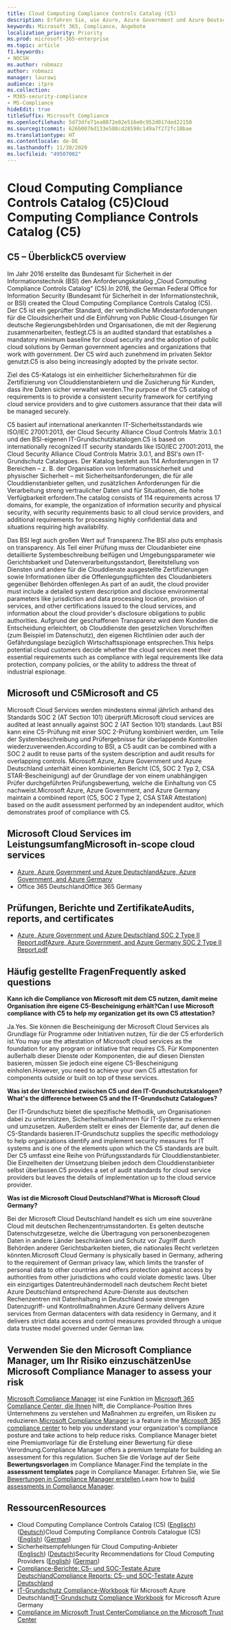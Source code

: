 ```yaml
---
title: Cloud Computing Compliance Controls Catalog (C5)
description: Erfahren Sie, wie Azure, Azure Government und Azure Deutschland die Compliance mit dem Cloud Computing Compliance Controls Catalog (C5) nachgewiesen hat.
keywords: Microsoft 365, Compliance, Angebote
localization_priority: Priority
ms.prod: microsoft-365-enterprise
ms.topic: article
f1.keywords:
- NOCSH
ms.author: robmazz
author: robmazz
manager: laurawi
audience: itpro
ms.collection:
- M365-security-compliance
- MS-Compliance
hideEdit: true
titleSuffix: Microsoft Compliance
ms.openlocfilehash: 5d73dfe71ea0872e02e516e0c952d017ded22150
ms.sourcegitcommit: 626b0076d133e588cd28598c149a7f272fc18bae
ms.translationtype: HT
ms.contentlocale: de-DE
ms.lasthandoff: 11/30/2020
ms.locfileid: "49507002"
---
```

# <a name="cloud-computing-compliance-controls-catalog-c5"></a><span data-ttu-id="75a58-104">Cloud Computing Compliance Controls Catalog (C5)</span><span class="sxs-lookup"><span data-stu-id="75a58-104">Cloud Computing Compliance Controls Catalog (C5)</span></span>

## <a name="c5-overview"></a><span data-ttu-id="75a58-105">C5 – Überblick</span><span class="sxs-lookup"><span data-stu-id="75a58-105">C5 overview</span></span>

<span data-ttu-id="75a58-106">Im Jahr 2016 erstellte das Bundesamt für Sicherheit in der Informationstechnik (BSI) den Anforderungskatalog „Cloud Computing Compliance Controls Catalog“ (C5).</span><span class="sxs-lookup"><span data-stu-id="75a58-106">In 2016, the German Federal Office for Information Security (Bundesamt für Sicherheit in der Informationstechnik, or BSI) created the Cloud Computing Compliance Controls Catalog (C5).</span></span> <span data-ttu-id="75a58-107">Der C5 ist ein geprüfter Standard, der verbindliche Mindestanforderungen für die Cloudsicherheit und die Einführung von Public Cloud-Lösungen für deutsche Regierungsbehörden und Organisationen, die mit der Regierung zusammenarbeiten, festlegt.</span><span class="sxs-lookup"><span data-stu-id="75a58-107">C5 is an audited standard that establishes a mandatory minimum baseline for cloud security and the adoption of public cloud solutions by German government agencies and organizations that work with government.</span></span> <span data-ttu-id="75a58-108">Der C5 wird auch zunehmend im privaten Sektor genutzt.</span><span class="sxs-lookup"><span data-stu-id="75a58-108">C5 is also being increasingly adopted by the private sector.</span></span>

<span data-ttu-id="75a58-109">Ziel des C5-Katalogs ist ein einheitlicher Sicherheitsrahmen für die Zertifizierung von Clouddienstanbietern und die Zusicherung für Kunden, dass ihre Daten sicher verwaltet werden.</span><span class="sxs-lookup"><span data-stu-id="75a58-109">The purpose of the C5 catalog of requirements is to provide a consistent security framework for certifying cloud service providers and to give customers assurance that their data will be managed securely.</span></span>

<span data-ttu-id="75a58-110">C5 basiert auf international anerkannten IT-Sicherheitsstandards wie ISO/IEC 27001:2013, der Cloud Security Alliance Cloud Controls Matrix 3.0.1 und den BSI-eigenen IT-Grundschutzkatalogen.</span><span class="sxs-lookup"><span data-stu-id="75a58-110">C5 is based on internationally recognized IT security standards like ISO/IEC 27001:2013, the Cloud Security Alliance Cloud Controls Matrix 3.0.1, and BSI's own IT-Grundschutz Catalogues.</span></span> <span data-ttu-id="75a58-111">Der Katalog besteht aus 114 Anforderungen in 17 Bereichen – z. B. der Organisation von Informationssicherheit und physischer Sicherheit – mit Sicherheitsanforderungen, die für alle Clouddienstanbieter gelten, und zusätzlichen Anforderungen für die Verarbeitung streng vertraulicher Daten und für Situationen, die hohe Verfügbarkeit erfordern.</span><span class="sxs-lookup"><span data-stu-id="75a58-111">The catalog consists of 114 requirements across 17 domains, for example, the organization of information security and physical security, with security requirements basic to all cloud service providers, and additional requirements for processing highly confidential data and situations requiring high availability.</span></span>

<span data-ttu-id="75a58-112">Das BSI legt auch großen Wert auf Transparenz.</span><span class="sxs-lookup"><span data-stu-id="75a58-112">The BSI also puts emphasis on transparency.</span></span> <span data-ttu-id="75a58-113">Als Teil einer Prüfung muss der Cloudanbieter eine detaillierte Systembeschreibung beifügen und Umgebungsparameter wie Gerichtsbarkeit und Datenverarbeitungsstandort, Bereitstellung von Diensten und andere für die Clouddienste ausgestellte Zertifizierungen sowie Informationen über die Offenlegungspflichten des Cloudanbieters gegenüber Behörden offenlegen.</span><span class="sxs-lookup"><span data-stu-id="75a58-113">As part of an audit, the cloud provider must include a detailed system description and disclose environmental parameters like jurisdiction and data processing location, provision of services, and other certifications issued to the cloud services, and information about the cloud provider's disclosure obligations to public authorities.</span></span> <span data-ttu-id="75a58-114">Aufgrund der geschaffenen Transparenz wird dem Kunden die Entscheidung erleichtert, ob Clouddienste den gesetzlichen Vorschriften (zum Beispiel im Datenschutz), den eigenen Richtlinien oder auch der Gefährdungslage bezüglich Wirtschaftsspionage entsprechen.</span><span class="sxs-lookup"><span data-stu-id="75a58-114">This helps potential cloud customers decide whether the cloud services meet their essential requirements such as compliance with legal requirements like data protection, company policies, or the ability to address the threat of industrial espionage.</span></span>

## <a name="microsoft-and-c5"></a><span data-ttu-id="75a58-115">Microsoft und C5</span><span class="sxs-lookup"><span data-stu-id="75a58-115">Microsoft and C5</span></span>

<span data-ttu-id="75a58-116">Microsoft Cloud Services werden mindestens einmal jährlich anhand des Standards SOC 2 (AT Section 101) überprüft.</span><span class="sxs-lookup"><span data-stu-id="75a58-116">Microsoft cloud services are audited at least annually against SOC 2 (AT Section 101) standards.</span></span> <span data-ttu-id="75a58-117">Laut BSI kann eine C5-Prüfung mit einer SOC 2-Prüfung kombiniert werden, um Teile der Systembeschreibung und Prüfergebnisse für überlappende Kontrollen wiederzuverwenden.</span><span class="sxs-lookup"><span data-stu-id="75a58-117">According to BSI, a C5 audit can be combined with a SOC 2 audit to reuse parts of the system description and audit results for overlapping controls.</span></span> <span data-ttu-id="75a58-118">Microsoft Azure, Azure Government und Azure Deutschland unterhält einen kombinierten Bericht (C5, SOC 2 Typ 2, CSA STAR-Bescheinigung) auf der Grundlage der von einem unabhängigen Prüfer durchgeführten Prüfungsbewertung, welche die Einhaltung von C5 nachweist.</span><span class="sxs-lookup"><span data-stu-id="75a58-118">Microsoft Azure, Azure Government, and Azure Germany maintain a combined report (C5, SOC 2 Type 2, CSA STAR Attestation) based on the audit assessment performed by an independent auditor, which demonstrates proof of compliance with C5.</span></span>

## <a name="microsoft-in-scope-cloud-services"></a><span data-ttu-id="75a58-119">Microsoft Cloud Services im Leistungsumfang</span><span class="sxs-lookup"><span data-stu-id="75a58-119">Microsoft in-scope cloud services</span></span>

- [<span data-ttu-id="75a58-120">Azure, Azure Government und Azure Deutschland</span><span class="sxs-lookup"><span data-stu-id="75a58-120">Azure, Azure Government, and Azure Germany</span></span>](https://go.microsoft.com/fwlink/p/?linkid=2051569)
- <span data-ttu-id="75a58-121">Office 365 Deutschland</span><span class="sxs-lookup"><span data-stu-id="75a58-121">Office 365 Germany</span></span>

## <a name="audits-reports-and-certificates"></a><span data-ttu-id="75a58-122">Prüfungen, Berichte und Zertifikate</span><span class="sxs-lookup"><span data-stu-id="75a58-122">Audits, reports, and certificates</span></span>

- [<span data-ttu-id="75a58-123">Azure, Azure Government und Azure Deutschland SOC 2 Type II Report.pdf</span><span class="sxs-lookup"><span data-stu-id="75a58-123">Azure, Azure Government, and Azure Germany SOC 2 Type II Report.pdf</span></span>](https://go.microsoft.com/fwlink/p/?linkid=2093520)

## <a name="frequently-asked-questions"></a><span data-ttu-id="75a58-124">Häufig gestellte Fragen</span><span class="sxs-lookup"><span data-stu-id="75a58-124">Frequently asked questions</span></span>

<span data-ttu-id="75a58-125">**Kann ich die Compliance von Microsoft mit dem C5 nutzen, damit meine Organisation ihre eigene C5-Bescheinigung erhält?**</span><span class="sxs-lookup"><span data-stu-id="75a58-125">**Can I use Microsoft compliance with C5 to help my organization get its own C5 attestation?**</span></span>

<span data-ttu-id="75a58-126">Ja.</span><span class="sxs-lookup"><span data-stu-id="75a58-126">Yes.</span></span> <span data-ttu-id="75a58-127">Sie können die Bescheinigung der Microsoft Cloud Services als Grundlage für Programme oder Initiativen nutzen, für die der C5 erforderlich ist.</span><span class="sxs-lookup"><span data-stu-id="75a58-127">You may use the attestation of Microsoft cloud services as the foundation for any program or initiative that requires C5.</span></span> <span data-ttu-id="75a58-128">Für Komponenten außerhalb dieser Dienste oder Komponenten, die auf diesen Diensten basieren, müssen Sie jedoch eine eigene C5-Bescheinigung einholen.</span><span class="sxs-lookup"><span data-stu-id="75a58-128">However, you need to achieve your own C5 attestation for components outside or built on top of these services.</span></span>

<span data-ttu-id="75a58-129">**Was ist der Unterschied zwischen C5 und den IT-Grundschutzkatalogen?**</span><span class="sxs-lookup"><span data-stu-id="75a58-129">**What's the difference between C5 and the IT-Grundschutz Catalogues?**</span></span>

<span data-ttu-id="75a58-130">Der IT-Grundschutz bietet die spezifische Methodik, um Organisationen dabei zu unterstützen, Sicherheitsmaßnahmen für IT-Systeme zu erkennen und umzusetzen. Außerdem stellt er eines der Elemente dar, auf denen die C5-Standards basieren.</span><span class="sxs-lookup"><span data-stu-id="75a58-130">IT-Grundschutz supplies the specific methodology to help organizations identify and implement security measures for IT systems and is one of the elements upon which the C5 standards are built.</span></span> <span data-ttu-id="75a58-131">Der C5 umfasst eine Reihe von Prüfungsstandards für Clouddienstanbieter. Die Einzelheiten der Umsetzung bleiben jedoch dem Clouddienstanbieter selbst überlassen.</span><span class="sxs-lookup"><span data-stu-id="75a58-131">C5 provides a set of audit standards for cloud service providers but leaves the details of implementation up to the cloud service provider.</span></span>

<span data-ttu-id="75a58-132">**Was ist die Microsoft Cloud Deutschland?**</span><span class="sxs-lookup"><span data-stu-id="75a58-132">**What is Microsoft Cloud Germany?**</span></span>

<span data-ttu-id="75a58-133">Bei der Microsoft Cloud Deutschland handelt es sich um eine souveräne Cloud mit deutschen Rechenzentrumsstandorten. Es gelten deutsche Datenschutzgesetze, welche die Übertragung von personenbezogenen Daten in andere Länder beschränken und Schutz vor Zugriff durch Behörden anderer Gerichtsbarkeiten bieten, die nationales Recht verletzen könnten.</span><span class="sxs-lookup"><span data-stu-id="75a58-133">Microsoft Cloud Germany is physically based in Germany, adhering to the requirement of German privacy law, which limits the transfer of personal data to other countries and offers protection against access by authorities from other jurisdictions who could violate domestic laws.</span></span> <span data-ttu-id="75a58-134">Über ein einzigartiges Datentreuhändermodell nach deutschem Recht bietet Azure Deutschland entsprechend Azure-Dienste aus deutschen Rechenzentren mit Datenhaltung in Deutschland sowie strengen Datenzugriff- und Kontrollmaßnahmen.</span><span class="sxs-lookup"><span data-stu-id="75a58-134">Azure Germany delivers Azure services from German datacenters with data residency in Germany, and it delivers strict data access and control measures provided through a unique data trustee model governed under German law.</span></span>

## <a name="use-microsoft-compliance-manager-to-assess-your-risk"></a><span data-ttu-id="75a58-135">Verwenden Sie den Microsoft Compliance Manager, um Ihr Risiko einzuschätzen</span><span class="sxs-lookup"><span data-stu-id="75a58-135">Use Microsoft Compliance Manager to assess your risk</span></span>

<span data-ttu-id="75a58-136">[Microsoft Compliance Manager](https://docs.microsoft.com/microsoft-365/compliance/compliance-manager) ist eine Funktion im [Microsoft 365 Compliance Center, die Ihnen](https://docs.microsoft.com/microsoft-365/compliance/microsoft-365-compliance-center) hilft, die Compliance-Position Ihres Unternehmens zu verstehen und Maßnahmen zu ergreifen, um Risiken zu reduzieren.</span><span class="sxs-lookup"><span data-stu-id="75a58-136">[Microsoft Compliance Manager](https://docs.microsoft.com/microsoft-365/compliance/compliance-manager) is a feature in the [Microsoft 365 compliance center](https://docs.microsoft.com/microsoft-365/compliance/microsoft-365-compliance-center) to help you understand your organization's compliance posture and take actions to help reduce risks.</span></span> <span data-ttu-id="75a58-137">Compliance Manager bietet eine Premiumvorlage für die Erstellung einer Bewertung für diese Verordnung.</span><span class="sxs-lookup"><span data-stu-id="75a58-137">Compliance Manager offers a premium template for building an assessment for this regulation.</span></span> <span data-ttu-id="75a58-138">Suchen Sie die Vorlage auf der Seite **Bewertungsvorlagen** im Compliance Manager.</span><span class="sxs-lookup"><span data-stu-id="75a58-138">Find the template in the **assessment templates** page in Compliance Manager.</span></span> <span data-ttu-id="75a58-139">Erfahren Sie, wie Sie [Bewertungen in Compliance Manager erstellen](https://docs.microsoft.com/microsoft-365/compliance/compliance-manager-assessments).</span><span class="sxs-lookup"><span data-stu-id="75a58-139">Learn how to [build assessments in Compliance Manager](https://docs.microsoft.com/microsoft-365/compliance/compliance-manager-assessments).</span></span>

## <a name="resources"></a><span data-ttu-id="75a58-140">Ressourcen</span><span class="sxs-lookup"><span data-stu-id="75a58-140">Resources</span></span>

- <span data-ttu-id="75a58-141">Cloud Computing Compliance Controls Catalog (C5) ([Englisch](https://www.bsi.bund.de/EN/Topics/CloudComputing/Compliance_Criteria_Catalogue/Compliance_Criteria_Catalogue_node.html)) ([Deutsch](https://www.bsi.bund.de/DE/Themen/DigitaleGesellschaft/CloudComputing/Kriterienkatalog/Kriterienkatalog_node.html))</span><span class="sxs-lookup"><span data-stu-id="75a58-141">Cloud Computing Compliance Controls Catalogue (C5) ([English](https://www.bsi.bund.de/EN/Topics/CloudComputing/Compliance_Criteria_Catalogue/Compliance_Criteria_Catalogue_node.html)) ([German](https://www.bsi.bund.de/DE/Themen/DigitaleGesellschaft/CloudComputing/Kriterienkatalog/Kriterienkatalog_node.html))</span></span>
- <span data-ttu-id="75a58-142">Sicherheitsempfehlungen für Cloud Computing-Anbieter ([Englisch](https://www.bsi.bund.de/EN/Topics/CloudComputing/Secure_use_of_cloud_services/Secure_use_cloud_services_node.html)) ([Deutsch](https://www.bsi.bund.de/DE/Themen/DigitaleGesellschaft/CloudComputing/Sichere_Nutzung_Cloud/Sichere_Nutzung_Cloud_node.html))</span><span class="sxs-lookup"><span data-stu-id="75a58-142">Security Recommendations for Cloud Computing Providers ([English](https://www.bsi.bund.de/EN/Topics/CloudComputing/Secure_use_of_cloud_services/Secure_use_cloud_services_node.html)) ([German](https://www.bsi.bund.de/DE/Themen/DigitaleGesellschaft/CloudComputing/Sichere_Nutzung_Cloud/Sichere_Nutzung_Cloud_node.html))</span></span>
- [<span data-ttu-id="75a58-143">Compliance-Berichte: C5- und SOC-Testate Azure Deutschland</span><span class="sxs-lookup"><span data-stu-id="75a58-143">Compliance Reports: C5- und SOC-Testate Azure Deutschland</span></span>](https://servicetrust.microsoft.com/ViewPage/MSComplianceGuide?command=Download&downloadType=Document&downloadId=df100ae1-baf9-4785-8a6d-864c0bc5c308&docTab=4ce99610-c9c0-11e7-8c2c-f908a777fa4d_SOC%20%2F%20SSAE%2016%20Reports)
- <span data-ttu-id="75a58-144">[IT-Grundschutz Compliance-Workbook](https://gallery.technet.microsoft.com/Azure-Germany-IT-fca4afd7) für Microsoft Azure Deutschland</span><span class="sxs-lookup"><span data-stu-id="75a58-144">[IT-Grundschutz Compliance Workbook](https://gallery.technet.microsoft.com/Azure-Germany-IT-fca4afd7) for Microsoft Azure Germany</span></span>
- [<span data-ttu-id="75a58-145">Compliance im Microsoft Trust Center</span><span class="sxs-lookup"><span data-stu-id="75a58-145">Compliance on the Microsoft Trust Center</span></span>](https://www.microsoft.com/trust-center/compliance/compliance-overview)
